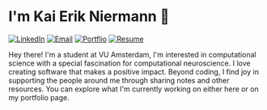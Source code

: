 # I'm Kai Erik Niermann 👋

[![LinkedIn](https://img.shields.io/badge/LinkedIn-Kai%20Erik%20Niermann-blue)](https://www.linkedin.com/in/kai-erik-niermann-0794ab91/)
[![Email](https://img.shields.io/badge/Email-kai.niermann@gmail.com-green)](mailto:kai.niermann@gmail.com)
[![Portflio](https://img.shields.io/badge/Portfolio-apelsauce.me-green)](https://apelsauce.me/)
[![Resume](https://img.shields.io/badge/Resume-file_link-green)](https://drive.google.com/file/d/1kZTzaw7UVJO7q9PyIgY1xB_rVIfO4AG4/view?usp=sharing)

Hey there! I'm a student at VU Amsterdam, I'm interested in computational science with a special fascination for computational neuroscience. I love creating software that makes a positive impact. Beyond coding, I find joy in supporting the people around me through sharing notes and other resources. You can explore what I'm currently working on either here or on my portfolio page.

<!-- 
## Education
- Bachelor of Computer Science, Vrije Universiteit Amsterdam (Sep. 2021 - Expected June 2024)
- Bilingual IB-Diploma, International School Meinfranken (Aug. 2018 - May 2020)

## Technical Skills
- Languages: Python, C/C++, JavaScript/TypeScript, HTML, CSS, Scala, Java
- Developer Tools: Git, Visual Studio Code, Figma, Photoshop, After Effects, MS Office
- Technologies: Node.js, jQuery, Linux (WSL), MongoDB, Docker, Svelte

Feel free to reach out to me through any channel for collaboration or to discuss any projects. I look forward to connecting with you!


<!--
**KaiErikNiermann/KaiErikNiermann** is a ✨ _special_ ✨ repository because its `README.md` (this file) appears on your GitHub profile.

Here are some ideas to get you started:

- 🔭 I’m currently working on ...
- 🌱 I’m currently learning ...
- 👯 I’m looking to collaborate on ...
- 🤔 I’m looking for help with ...
- 💬 Ask me about ...
- 📫 How to reach me: ...
- 😄 Pronouns: ...
- ⚡ Fun fact: ...
-->
